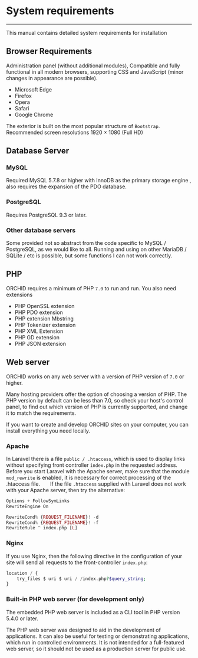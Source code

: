# System requirements
----------

This manual contains detailed system requirements for installation


## Browser Requirements

Administration panel (without additional modules),
Compatible and fully functional in all modern browsers,
supporting CSS and JavaScript (minor changes in appearance are possible).

- Microsoft Edge
- Firefox
- Opera
- Safari
- Google Chrome

The exterior is built on the most popular structure of `Bootstrap`. Recommended screen resolutions 1920 × 1080 (Full HD)


## Database Server

### MySQL

Required MySQL 5.7.8 or higher with InnoDB as the primary storage engine
, also requires the expansion of the PDO database.

### PostgreSQL
Requires PostgreSQL 9.3 or later.

### Other database servers
Some provided not so abstract from the code specific to MySQL / PostgreSQL,
as we would like to all. Running and using on other MariaDB / SQLite / etc is possible, but some functions
I can not work correctly.


## PHP

ORCHID requires a minimum of PHP `7.0` to run and run. You also need extensions

- PHP OpenSSL extension
- PHP PDO extension
- PHP extension Mbstring
- PHP Tokenizer extension
- PHP XML Extension
- PHP GD extension
- PHP JSON extension


## Web server

ORCHID works on any web server with a version of PHP version of `7.0` or higher.

Many hosting providers offer the option of choosing a version of PHP.
The PHP version by default can be less than 7.0, so check your host's control panel,
to find out which version of PHP is currently supported, and change it to match the requirements.

If you want to create and develop ORCHID sites on your computer, you can install everything you need locally.


### Apache
In Laravel there is a file `public / .htaccess`, which is used to display links without specifying
front controller `index.php` in the requested address.
Before you start Laravel with the Apache server, make sure that the module `mod_rewrite` is enabled,
it is necessary for correct processing of the .htaccess file.
     
If the file `.htaccess` supplied with Laravel does not work with your Apache server, then try the alternative:

```php
Options + FollowSymLinks
RewriteEngine On

RewriteCond% {REQUEST_FILENAME}! -d
RewriteCond% {REQUEST_FILENAME}! -f
RewriteRule ^ index.php [L]
```


### Nginx

If you use Nginx, then the following directive in the configuration of your site
will send all requests to the front-controller `index.php`:

```php
location / {
    try_files $ uri $ uri / /index.php?$query_string;
}
```


### Built-in PHP web server (for development only)

The embedded PHP web server is included as a CLI tool in PHP version 5.4.0 or later.

The PHP web server was designed to aid in the development of applications.
It can also be useful for testing or demonstrating applications,
which run in controlled environments.
It is not intended for a full-featured web server,
so it should not be used as a production server for public use.
